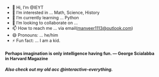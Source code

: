 - 👋 Hi, I’m @IEYT
- 👀 I’m interested in ... Math, Science, History
- 🌱 I’m currently learning ... Python
- 💞️ I’m looking to collaborate on ...
- 📫 How to reach me ... via email(manveer1113@outlook.com)
- 😄 Pronouns: ... he/him
- ⚡ Fun fact: ... I am a kid.

<h4>Perhaps imagination is only intelligence having fun.
— George Scialabba in Harvard Magazine</h4>

<h5>Also check out my old acc @interactive-everything.</h5>

<!---
IEYT/IEYT is a ✨ special ✨ repository because its `README.md` (this file) appears on your GitHub profile.
You can click the Preview link to take a look at your changes.
--->
